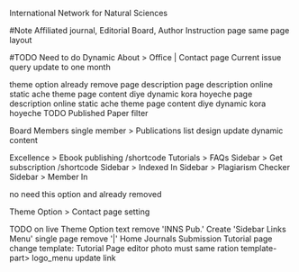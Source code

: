 International Network for Natural Sciences

#Note
Affiliated journal, Editorial Board, Author Instruction page same page layout

#TODO Need to do Dynamic
About > Office | Contact page
Current issue query update to one month
<!-- Journals > Affiliated Journal --> theme option already remove page description 
<!-- Journals > Editorial Board --> page description online static ache theme page content diye dynamic kora hoyeche
<!-- Authors > Author Instruction --> page description online static ache theme page content diye dynamic kora hoyeche
<!-- 5 Journal details template > done(5 journal) --> TODO Published Paper filter 
Board Members
single member > Publications list design update dynamic content

Excellence > Ebook publishing /shortcode
Tutorials > FAQs
Sidebar > Get subscription /shortcode
Sidebar > Indexed In
Sidebar > Plagiarism Checker
Sidebar > Member In
<!-- Theme Option > Affilated page settings --> no need this option and already removed
<!-- Theme Option > Single journal settings -->
Theme Option > Contact page setting


TODO on live
Theme Option text remove 'INNS Pub.'
Create 'Sidebar Links Menu'
single page remove '|' Home Journals Submission
Tutorial page change template: Tutorial Page
editor photo must same ration
template-part> logo_menu update link